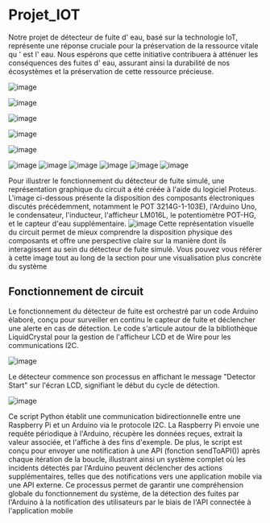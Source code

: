 # Projet_IOT

Notre projet de détecteur de fuite d' eau, basé sur la technologie IoT, représente une réponse cruciale pour la préservation de la ressource vitale qu ' est l' eau. Nous espérons que cette initiative contribuera à atténuer les conséquences des fuites d' eau, assurant ainsi la durabilité de nos écosystèmes et la préservation de cette ressource précieuse.

![image](https://github.com/AbdellahiDah/Projet_IOT/assets/99772783/16814b4a-6cf1-4e02-8861-23bffbd12a88)

![image](https://github.com/AbdellahiDah/Projet_IOT/assets/99772783/9d50275a-8039-4afd-b143-4099aff49a62)

![image](https://github.com/AbdellahiDah/Projet_IOT/assets/99772783/ee2c3dd0-ca58-41cb-a6bd-8463fc966c8f)

![image](https://github.com/AbdellahiDah/Projet_IOT/assets/99772783/35313f02-bedb-47bf-adb3-2a0b52a31024)

![image](https://github.com/AbdellahiDah/Projet_IOT/assets/99772783/bab0fffd-ecf7-439a-8164-64e693306091)

![image](https://github.com/AbdellahiDah/Projet_IOT/assets/99772783/1fbe67b2-d5de-4986-87bb-a456160db17c)
![image](https://github.com/AbdellahiDah/Projet_IOT/assets/99772783/7acbaf27-77f9-4f10-9e3b-ea5f6ffa72a1)
![image](https://github.com/AbdellahiDah/Projet_IOT/assets/99772783/80006851-4f7f-41ea-8e5e-75a3a9418a6e)
![image](https://github.com/AbdellahiDah/Projet_IOT/assets/99772783/bcb73376-a9d0-42d6-9d0f-e14678f1b660)
![image](https://github.com/AbdellahiDah/Projet_IOT/assets/99772783/806a3b28-3b4e-417b-9cf9-b9d04ffcd15e)
![image](https://github.com/AbdellahiDah/Projet_IOT/assets/99772783/25a44734-fd2f-4806-ba0e-7200dfbdd3c8)

Pour illustrer le fonctionnement du détecteur de fuite simulé, une représentation graphique du 
circuit a été créée à l'aide du logiciel Proteus. L'image ci-dessous présente la disposition des 
composants électroniques discutés précédemment, notamment le POT 3214G-1-103E), l'Arduino 
Uno, le condensateur, l'inducteur, l'afficheur LM016L, le potentiomètre POT-HG, et le capteur 
d'eau supplémentaire.
![image](https://github.com/AbdellahiDah/Projet_IOT/assets/99772783/4a85631f-801d-418e-abb0-7801aaedc82f)
Cette représentation visuelle du circuit permet de mieux comprendre la disposition physique 
des composants et offre une perspective claire sur la manière dont ils interagissent au sein du 
détecteur de fuite simulé. Vous pouvez vous référer à cette image tout au long de la section pour 
une visualisation plus concrète du système

## Fonctionnement de circuit
Le fonctionnement du détecteur de fuite est orchestré par un code Arduino élaboré, conçu pour 
surveiller en continu le capteur de fuite et déclencher une alerte en cas de détection. Le code 
s'articule autour de la bibliothèque LiquidCrystal pour la gestion de l'afficheur LCD et de Wire 
pour les communications I2C.

![image](https://github.com/AbdellahiDah/Projet_IOT/assets/99772783/6f84746c-7d7e-433d-8b1f-53327bf44992)

Le détecteur commence son processus en affichant le message "Detector Start" sur l'écran 
LCD, signifiant le début du cycle de détection.

![image](https://github.com/AbdellahiDah/Projet_IOT/assets/99772783/5343236b-1382-4d60-89cf-8638a155e15c)

Ce script Python établit une communication bidirectionnelle entre une Raspberry Pi et un 
Arduino via le protocole I2C. 
La Raspberry Pi envoie une requête périodique à l'Arduino, récupère les données reçues, 
extrait la valeur associée, et l'affiche à des fins d'exemple. De plus, le script est conçu pour envoyer 
une notification à une API (fonction sendToAPI()) après chaque itération de la boucle, illustrant 
ainsi un système complet où les incidents détectés par l'Arduino peuvent déclencher des actions 
supplémentaires, telles que des notifications vers une application mobile via une API externe. Ce 
processus permet de garantir une compréhension globale du fonctionnement du système, de la 
détection des fuites par l'Arduino à la notification des utilisateurs par le biais de l'API connectée à 
l'application mobile
